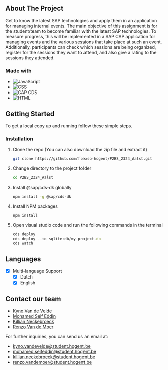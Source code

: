 ﻿## About The Project

Get to know the latest SAP technologies and apply them in an application for managing internal events. The main objective of this assignment is for the student/team to become familiar with the latest SAP technologies. To measure progress, this will be implemented in a SAP CAP application for managing events and the various sessions that take place at such an event. Additionally, participants can check which sessions are being organized, register for the sessions they want to attend, and also give a rating to the sessions they attended.

### Made with

- ![JavaScript](https://img.shields.io/badge/JavaScript-323330?style=for-the-badge&logo=javascript&logoColor=F7DF1E)
- ![CSS](https://img.shields.io/badge/CSS-1572B6?style=for-the-badge&logo=css3&logoColor=white)
- ![CAP CDS](https://img.shields.io/badge/CAP_CDS-0FAAFF?style=for-the-badge&logo=sap&logoColor=white)
- ![HTML](https://img.shields.io/badge/HTML-E34F26?style=for-the-badge&logo=html5&logoColor=white)

<!-- GETTING STARTED -->

## Getting Started

To get a local copy up and running follow these simple steps.

### Installation

1. Clone the repo (You can also download the zip file and extract it)
   ```sh
   git clone https://github.com/flexso-hogent/P2BS_2324_Aalst.git
   ```
2. Change directory to the project folder
   ```sh
   cd P2BS_2324_Aalst
   ```
3. Install @sap/cds-dk globally
   ```sh
   npm install -g @sap/cds-dk
   ```
4. Install NPM packages
   ```sh
   npm install
   ```
5. Open visual studio code and run the following commands in the terminal

   ```js
   cds deploy
   cds deploy --to sqlite:db/my-project.db
   cds watch
   ```

## Languages

- [x] Multi-language Support
  - [x] Dutch
  - [x] English

<!-- CONTACT -->

## Contact our team

- [Kyno Van de Velde](https://www.linkedin.com/in/kyno-van-de-velde-7bb876266/)
- [Mohamed Seif Eddin](https://www.linkedin.com/in/mohamed-seif-eddin-bb7874266/)
- [Killian Neckebroeck](https://www.linkedin.com/in/killian-neckebroeck/)
- [Renzo Van de Moer](https://www.linkedin.com/in/renzo-van-de-moer/)

For further inquiries, you can send us an email at:

- [kyno.vandevelde@student.hogent.be](mailto:kyno.vandevelde@student.hogent.be)
- [mohamed.seifeddin@student.hogent.be](mailto:mohamed.seifeddin@student.hogent.be)
- [killian.neckebroeck@student.hogent.be](mailto:killian.neckebroeck@student.hogent.be)
- [renzo.vandemoer@student.hogent.be](mailto:renzo.vandemoer@student.hogent.be)
